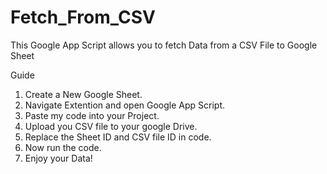 # Fetch_From_CSV
This Google App Script allows you to fetch Data from a CSV File to Google Sheet

Guide
1. Create a New Google Sheet.
2. Navigate Extention and open Google App Script.
3. Paste my code into your Project.
4. Upload you CSV file to your google Drive.
5. Replace the Sheet ID and CSV file ID in code.
6. Now run the code.
7. Enjoy your Data!
